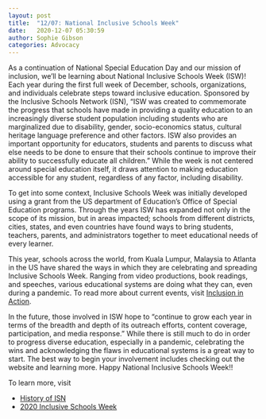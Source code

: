 ```yaml
---
layout: post
title:  "12/07: National Inclusive Schools Week"
date:   2020-12-07 05:30:59
author: Sophie Gibson
categories: Advocacy
---
```


As a continuation of National Special Education Day and our mission of inclusion, we’ll be learning about National Inclusive Schools Week (ISW)! Each year during the first full week of December, schools, organizations, and individuals celebrate steps toward inclusive education. Sponsored by the Inclusive Schools Network (ISN), “ISW was created to commemorate the progress that schools have made in providing a quality education to an increasingly diverse student population including students who are marginalized due to disability, gender, socio-economics status, cultural heritage language preference and other factors. ISW also provides an important opportunity for educators, students and parents to discuss what else needs to be done to ensure that their schools continue to improve their ability to successfully educate all children.” While the week is not centered around special education itself, it draws attention to making education accessible for any student, regardless of any factor, including disability.

To get into some context, Inclusive Schools Week was initially developed using a grant from the US department of Education’s Office of Special Education programs. Through the years ISW has expanded not only in the scope of its mission, but in areas impacted; schools from different districts, cities, states, and even countries have found ways to bring students, teachers, parents, and administrators together to meet educational needs of every learner.

This year, schools across the world, from Kuala Lumpur, Malaysia to Atlanta in the US have shared the ways in which they are celebrating and spreading Inclusive Schools Week. Ranging from video productions, book readings, and speeches, various educational systems are doing what they can, even during a pandemic. To read more about current events, visit [Inclusion in Action](https://inclusiveschools.org/inclusion-in-action-2/).  

In the future, those involved in ISW hope to “continue to grow each year in terms of the breadth and depth of its outreach efforts, content coverage, participation, and media response.” While there is still much to do in order to progress diverse education, especially in a pandemic, celebrating the wins and acknowledging the flaws in educational systems is a great way to start. The best way to begin your involvement includes checking out the website and learning more. Happy National Inclusive Schools Week!!


To learn more, visit
- [History of ISN](https://inclusiveschools.org/about-isn/history-of-isn/)
- [2020 Inclusive Schools Week](https://inclusiveschools.org/2020-inclusive-schools-week-theme-isw2020/)
